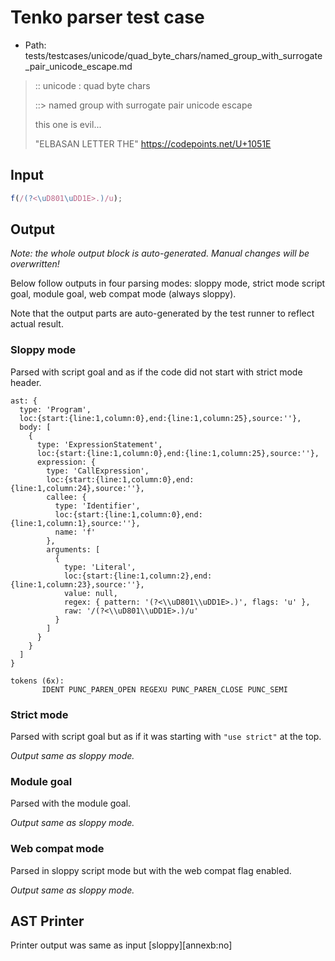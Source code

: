 # Tenko parser test case

- Path: tests/testcases/unicode/quad_byte_chars/named_group_with_surrogate_pair_unicode_escape.md

> :: unicode : quad byte chars
>
> ::> named group with surrogate pair unicode escape
>
> this one is evil...
>
> "ELBASAN LETTER THE" https://codepoints.net/U+1051E

## Input

`````js
f(/(?<\uD801\uDD1E>.)/u);
`````

## Output

_Note: the whole output block is auto-generated. Manual changes will be overwritten!_

Below follow outputs in four parsing modes: sloppy mode, strict mode script goal, module goal, web compat mode (always sloppy).

Note that the output parts are auto-generated by the test runner to reflect actual result.

### Sloppy mode

Parsed with script goal and as if the code did not start with strict mode header.

`````
ast: {
  type: 'Program',
  loc:{start:{line:1,column:0},end:{line:1,column:25},source:''},
  body: [
    {
      type: 'ExpressionStatement',
      loc:{start:{line:1,column:0},end:{line:1,column:25},source:''},
      expression: {
        type: 'CallExpression',
        loc:{start:{line:1,column:0},end:{line:1,column:24},source:''},
        callee: {
          type: 'Identifier',
          loc:{start:{line:1,column:0},end:{line:1,column:1},source:''},
          name: 'f'
        },
        arguments: [
          {
            type: 'Literal',
            loc:{start:{line:1,column:2},end:{line:1,column:23},source:''},
            value: null,
            regex: { pattern: '(?<\\uD801\\uDD1E>.)', flags: 'u' },
            raw: '/(?<\\uD801\\uDD1E>.)/u'
          }
        ]
      }
    }
  ]
}

tokens (6x):
       IDENT PUNC_PAREN_OPEN REGEXU PUNC_PAREN_CLOSE PUNC_SEMI
`````

### Strict mode

Parsed with script goal but as if it was starting with `"use strict"` at the top.

_Output same as sloppy mode._

### Module goal

Parsed with the module goal.

_Output same as sloppy mode._

### Web compat mode

Parsed in sloppy script mode but with the web compat flag enabled.

_Output same as sloppy mode._

## AST Printer

Printer output was same as input [sloppy][annexb:no]
